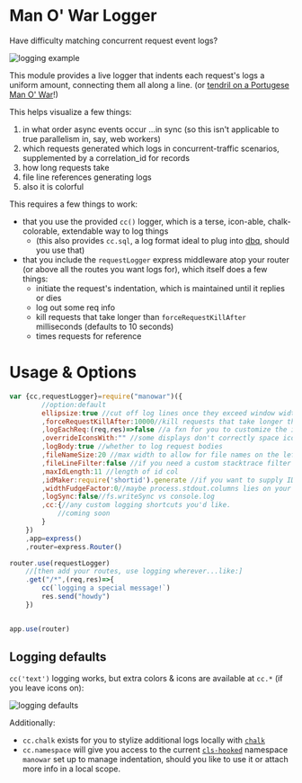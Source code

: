 # Man O' War Logger

Have difficulty matching concurrent request event logs?

![logging example](https://cldup.com/D_miZ5S9lE.PNG)

This module provides a live logger that indents each request's logs a uniform amount, connecting them all along a line. (or [tendril on a Portugese Man O' War](https://en.wikipedia.org/wiki/Portuguese_man_o%27_war)!)

This helps visualize a few things:

1. in what order async events occur ...in sync (so this isn't applicable to true parallelism in, say, web workers)
2. which requests generated which logs in concurrent-traffic scenarios, supplemented by a correlation_id for records
3. how long requests take
4. file line references generating logs
5. also it is colorful


This requires a few things to work:

* that you use the provided `cc()` logger, which is a terse, icon-able, chalk-colorable, extendable way to log things
    * (this also provides `cc.sql`, a log format ideal to plug into [dbq](https://github.com/jnvm/dbq), should you use that)
* that you include the `requestLogger` express middleware atop your router (or above all the routes you want logs for), which itself does a few things:
    * initiate the request's indentation, which is maintained until it replies or dies
    * log out some req info
    * kill requests that take longer than `forceRequestKillAfter` milliseconds (defaults to 10 seconds)
    * times requests for reference

# Usage & Options
```javascript
var {cc,requestLogger}=require("manowar")({
        //option:default
        ellipsize:true //cut off log lines once they exceed window width
        ,forceRequestKillAfter:10000//kill requests that take longer than this many milliseconds. Falsy = never.
        ,logEachReq:(req,res)=>false //a fxn for you to customize the incoming request log. Return false to defer to plugin default
        ,overrideIconsWith:"" //some displays don't correctly space icons & break the line display. Override them here
		,logBody:true //whether to log request bodies
		,fileNameSize:20 //max width to allow for file names on the left
		,fileLineFilter:false //if you need a custom stacktrace filter to get the file name
		,maxIdLength:11 //length of id col
		,idMaker:require('shortid').generate //if you want to supply IDs your own way
		,widthFudgeFactor:0//maybe process.stdout.columns lies on your box
		,logSync:false//fs.writeSync vs console.log
        ,cc:{//any custom logging shortcuts you'd like.
            //coming soon
        }
    })
    ,app=express()
    ,router=express.Router()

router.use(requestLogger)
    //[then add your routes, use logging wherever...like:]
    .get("/*",(req,res)=>{
        cc(`logging a special message!`)
        res.send("howdy")
    })


app.use(router)


```
## Logging defaults
`cc('text')` logging works, but extra colors & icons are available at `cc.*` (if you leave icons on):

![logging defaults](https://cldup.com/kWMQYbmg9K.png)

Additionally:
* `cc.chalk` exists for you to stylize additional logs locally with [`chalk`](https://www.npmjs.com/chalk)
* `cc.namespace` will give you access to the current [`cls-hooked`](https://www.npmjs.com/cls-hooked) namespace `manowar` set up to manage indentation, should you like to use it or attach more info in a local scope.